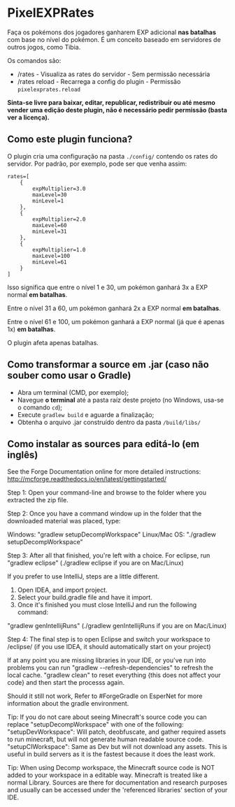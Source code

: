 PixelEXPRates
==============================
Faça os pokémons dos jogadores ganharem EXP adicional **nas batalhas** com base no nível do pokémon.
É um conceito baseado em servidores de outros jogos, como Tibia.

Os comandos são:
- /rates - Visualiza as rates do servidor - Sem permissão necessária
- /rates reload - Recarrega a config do plugin - Permissão `pixelexprates.reload`

**Sinta-se livre para baixar, editar, republicar, redistribuir ou até mesmo vender uma edição deste plugin, não é necessário pedir permissão (basta ver a licença).**

Como este plugin funciona?
-------------------------------------------
O plugin cria uma configuração na pasta `./config/` contendo os rates do servidor. Por padrão, por exemplo, pode ser que venha assim:
```
rates=[
    {
        expMultiplier=3.0
        maxLevel=30
        minLevel=1
    },
    {
        expMultiplier=2.0
        maxLevel=60
        minLevel=31
    },
    {
        expMultiplier=1.0
        maxLevel=100
        minLevel=61
    }
]
```

Isso significa que entre o nível 1 e 30, um pokémon ganhará 3x a EXP normal **em batalhas**. 

Entre o nível 31 a 60, um pokémon ganhará 2x a EXP normal **em batalhas**. 

Entre o nível 61 e 100, um pokémon ganhará a EXP normal (já que é apenas 1x) **em batalhas**.

O plugin afeta apenas batalhas.

Como transformar a source em .jar (caso não souber como usar o Gradle)
-------------------------------------------

- Abra um terminal (CMD, por exemplo);
- Navegue **o terminal** até a pasta raíz deste projeto (no Windows, usa-se o comando `cd`);
- Execute `gradlew build` e aguarde a finalização;
- Obtenha o arquivo .jar construído dentro da pasta `/build/libs/`

Como instalar as sources para editá-lo (em inglês)
-------------------------------------------

See the Forge Documentation online for more detailed instructions:
http://mcforge.readthedocs.io/en/latest/gettingstarted/

Step 1: Open your command-line and browse to the folder where you extracted the zip file.

Step 2: Once you have a command window up in the folder that the downloaded material was placed, type:

Windows: "gradlew setupDecompWorkspace"
Linux/Mac OS: "./gradlew setupDecompWorkspace"

Step 3: After all that finished, you're left with a choice.
For eclipse, run "gradlew eclipse" (./gradlew eclipse if you are on Mac/Linux)

If you prefer to use IntelliJ, steps are a little different.
1. Open IDEA, and import project.
2. Select your build.gradle file and have it import.
3. Once it's finished you must close IntelliJ and run the following command:

"gradlew genIntellijRuns" (./gradlew genIntellijRuns if you are on Mac/Linux)

Step 4: The final step is to open Eclipse and switch your workspace to /eclipse/ (if you use IDEA, it should automatically start on your project)

If at any point you are missing libraries in your IDE, or you've run into problems you can run "gradlew --refresh-dependencies" to refresh the local cache. "gradlew clean" to reset everything {this does not affect your code} and then start the processs again.

Should it still not work, 
Refer to #ForgeGradle on EsperNet for more information about the gradle environment.

Tip:
If you do not care about seeing Minecraft's source code you can replace "setupDecompWorkspace" with one of the following:
"setupDevWorkspace": Will patch, deobfuscate, and gather required assets to run minecraft, but will not generate human readable source code.
"setupCIWorkspace": Same as Dev but will not download any assets. This is useful in build servers as it is the fastest because it does the least work.

Tip:
When using Decomp workspace, the Minecraft source code is NOT added to your workspace in a editable way. Minecraft is treated like a normal Library. Sources are there for documentation and research purposes and usually can be accessed under the 'referenced libraries' section of your IDE.
